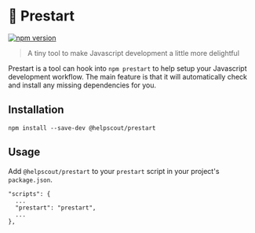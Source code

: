 # 🔑 Prestart

[![npm version](https://badge.fury.io/js/%40helpscout%2Fprestart.svg)](https://badge.fury.io/js/%40helpscout%2Fprestart)

> A tiny tool to make Javascript development a little more delightful

Prestart is a tool can hook into `npm prestart` to help setup your Javascript development workflow. The main feature is that it will automatically check and install any missing dependencies for you.

## Installation

```
npm install --save-dev @helpscout/prestart
```

## Usage

Add `@helpscout/prestart` to your `prestart` script in your project's `package.json`.

```
"scripts": {
  ...
  "prestart": "prestart",
  ...
},
```
